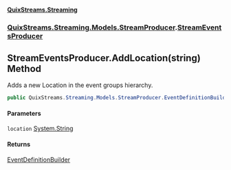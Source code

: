 #### [QuixStreams.Streaming](index.md 'index')
### [QuixStreams.Streaming.Models.StreamProducer](QuixStreams.Streaming.Models.StreamProducer.md 'QuixStreams.Streaming.Models.StreamProducer').[StreamEventsProducer](StreamEventsProducer.md 'QuixStreams.Streaming.Models.StreamProducer.StreamEventsProducer')

## StreamEventsProducer.AddLocation(string) Method

Adds a new Location in the event groups hierarchy.

```csharp
public QuixStreams.Streaming.Models.StreamProducer.EventDefinitionBuilder AddLocation(string location);
```
#### Parameters

<a name='QuixStreams.Streaming.Models.StreamProducer.StreamEventsProducer.AddLocation(string).location'></a>

`location` [System.String](https://docs.microsoft.com/en-us/dotnet/api/System.String 'System.String')

#### Returns
[EventDefinitionBuilder](EventDefinitionBuilder.md 'QuixStreams.Streaming.Models.StreamProducer.EventDefinitionBuilder')